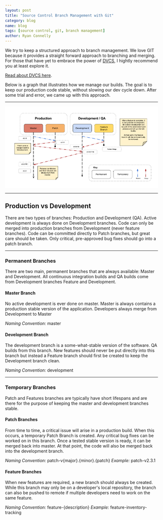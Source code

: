 ```yaml
---
layout: post
title: "Source Control Branch Management with Git"
category: blog
name: blog
tags: [source control, git, branch management]
author: Ryan Connelly
---
```


We try to keep a structured approach to branch management. We love GIT because it provides a straight forward approach
to branching and merging. For those that have yet to embrace the power of [DVCS](http://en.wikipedia.org/wiki/Distributed_revision_control),
I hightly recommend you at least explore it.

[Read about DVCS here](http://en.wikipedia.org/wiki/Distributed_revision_control).

Below is a graph that illustrates how we manage our builds. The goal is to keep our production code stable, without
slowing our dev cycle down. After some trial and error, we came up with this approach.

***

![Alt Branch Mgt Illustration](/img/blogs/git_branch_mgt.png)

***

## Production vs Development ##

There are two types of branches: Production and Development (QA).  Active development is always done on Development branches. Code can only be merged into production branches from Development (never feature branches). Code can be committed directly to Patch branches, but great care should be taken. Only critical, pre-approved bug fixes should go into a patch branch.

***

### Permanent Branches ###

There are two main, permanent branches that are always available: Master and Development. All continuous integration builds and QA builds come from Development branches Feature and Development.


#### Master Branch ####

No active development is ever done on master. Master is always contains a production stable version of the application. Developers always merge from Development to Master

*Naming Convention:* master


#### Development Branch ####

The development branch is a some-what-stable version of the software. QA builds from this branch. New features should never be put directly into this branch but instead a Feature branch should first be created to keep the Development branch clean.

*Naming Convention:* development

***

### Temporary Branches ###

Patch and Features branches are typically have short lifespans and are there for the purpose of keeping the master and development branches stable.


#### Patch Branches ####

From time to time, a critical issue will arise in a production build. When this occurs, a temporary Patch Branch is created. Any critical bug fixes can be worked on in this branch. Once a tested stable version is ready, it can be merged back into master. At that point, the code will also be merged back into the development branch.

*Naming Convention:* patch-v{major}.{minor}.{patch}
*Example:* patch-v2.3.1


#### Feature Branches ####

When new features are required, a new branch should always be created. While this branch may only be on a developer's local repository, the branch can also be pushed to remote if multiple developers need to work on the same feature.

*Naming Convention:* feature-{description}
*Example:* feature-inventory-tracking


